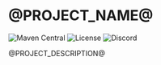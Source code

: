 # @PROJECT_NAME@

![Maven Central](https://img.shields.io/maven-central/)
![License](https://img.shields.io/github/license/)
![Discord](https://img.shields.io/discord/)

@PROJECT_DESCRIPTION@
